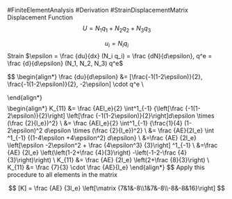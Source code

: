 #FiniteElementAnalysis #Derivation #StrainDisplacementMatrix
Displacement Function 
$$U=N_1 q_1 + N_2 q_2 + N_3 q_3$$ 

$$
u_i = N_i q_i
$$
Strain $\epsilon = \frac {du}{dx} (N_i q_i) = \frac {dN}{d\epsilon}, q^e = \frac {d}{d\epsilon} (N_1, N_2, N_3) q^e$

$$
\begin{align*}
\frac {du}{d\epsilon} &= [\frac{-1(1-2\epsilon)}{2}, \frac{-1(1-2\epsilon)}{2}, -2\epsilon] \cdot q^e \\

\end{align*}
$$
$$
\begin{align*}
K_{11} &= \frac {AEl_e}{2} \int^1_{-1} {\left[\frac {-1(1-2\epsilon)}{2}\right] \left[\frac {-1(1-2\epsilon)}{2}\right]d\epsilon \times (\frac {2}{l_e})^2}
\\
&= \frac {AEl_e}{2} \int^1_{-1} {\frac{1}{4} (1-2\epsilon)^2 d\epsilon \times (\frac {2}{l_e})^2} 
\\
&= \frac {AE}{2l_e} \int ^1_{-1} {(1-4\epsilon +4\epsilon^2) d\epsilon}
\\
&=\frac {AE} {2l_e} \left[\epsilon -2\epsilon^2 + \frac {4\epsilon^3} {3}\right] ^1_{-1}
\\
&=\frac {AE} {2l_e} \left(\left(1-2+\frac {4}{3}\right) -\left(-1-2-\frac {4}{3}\right)\right)
\\
K_{11} &= \frac {AE} {2l_e} \left(2+\frac {8}{3}\right)
\\
K_{11} &= \frac {7}{3} \cdot \frac {AE}{l_e} 
\end{align*}
$$
Apply this procedure to all elements in the matrix 

$$
[K] = \frac {AE} {3l_e} \left[\matrix {7&1&-8\\1&7&-8\\-8&-8&16}\right]
$$

